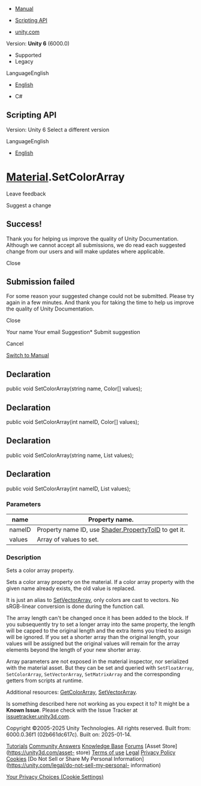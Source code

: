 [ ]()

  * [Manual](../Manual/index.html)
  * [Scripting API](../ScriptReference/index.html)

  * [unity.com](https://unity.com/)

Version: **Unity 6** (6000.0)

  * Supported
  * Legacy

LanguageEnglish

  * [English]()

  * C#

[ ](https://docs.unity3d.com)

## Scripting API

Version: Unity 6 Select a different version

LanguageEnglish

  * [English]()

#  [Material](Material.html).SetColorArray

Leave feedback

Suggest a change

## Success!

Thank you for helping us improve the quality of Unity Documentation. Although
we cannot accept all submissions, we do read each suggested change from our
users and will make updates where applicable.

Close

## Submission failed

For some reason your suggested change could not be submitted. Please <a>try
again</a> in a few minutes. And thank you for taking the time to help us
improve the quality of Unity Documentation.

Close

Your name Your email Suggestion* Submit suggestion

Cancel

[Switch to Manual](../Manual/class-Material.html "Go to Material Component in
the Manual")

## Declaration

public void SetColorArray(string name, Color[] values);

## Declaration

public void SetColorArray(int nameID, Color[] values);

## Declaration

public void SetColorArray(string name, List<Color> values);

## Declaration

public void SetColorArray(int nameID, List<Color> values);

### Parameters

name | Property name.  
---|---  
nameID | Property name ID, use [Shader.PropertyToID](Shader.PropertyToID.html) to get it.  
values | Array of values to set.  
  
### Description

Sets a color array property.

Sets a color array property on the material. If a color array property with
the given name already exists, the old value is replaced.  
  
It is just an alias to [SetVectorArray](Material.SetVectorArray.html), only
colors are cast to vectors. No sRGB-linear conversion is done during the
function call.  
  
The array length can't be changed once it has been added to the block. If you
subsequently try to set a longer array into the same property, the length will
be capped to the original length and the extra items you tried to assign will
be ignored. If you set a shorter array than the original length, your values
will be assigned but the original values will remain for the array elements
beyond the length of your new shorter array.  
  
Array parameters are not exposed in the material inspector, nor serialized
with the material asset. But they can be set and queried with `SetFloatArray`,
`SetColorArray`, `SetVectorArray`, `SetMatrixArray` and the corresponding
getters from scripts at runtime.  
  
Additional resources: [GetColorArray](Material.GetColorArray.html),
[SetVectorArray](Material.SetVectorArray.html).

Is something described here not working as you expect it to? It might be a
**Known Issue**. Please check with the Issue Tracker at
[issuetracker.unity3d.com](https://issuetracker.unity3d.com).

Copyright ©2005-2025 Unity Technologies. All rights reserved. Built from:
6000.0.36f1 (02b661dc617c). Built on: 2025-01-14.

[Tutorials](https://unity3d.com/learn) [Community
Answers](https://answers.unity3d.com) [Knowledge
Base](https://support.unity3d.com/hc/en-us)
[Forums](https://forum.unity3d.com) [Asset Store](https://unity3d.com/asset-
store) [Terms of use](https://docs.unity3d.com/Manual/TermsOfUse.html)
[Legal](https://unity.com/legal) [Privacy
Policy](https://unity.com/legal/privacy-policy)
[Cookies](https://unity.com/legal/cookie-policy) [Do Not Sell or Share My
Personal Information](https://unity.com/legal/do-not-sell-my-personal-
information)

[Your Privacy Choices (Cookie Settings)](javascript:void\(0\);)

